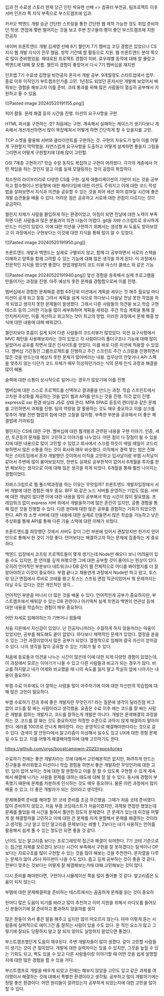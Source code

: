 입과 전 수료생 스토리
현재 당근 인턴 박유현 선배 => 컴퓨터 부전공, 팀프로젝트 이후 서버 인프라 쪽 지식 부족으로 부스트캠프에 입과.

카카오 백엔드 개발 승균
간단한 스프링을 통한 간단한 웹 제작 가능한 정도 취업 준비하던 학생. 면접에 몇번 떨어지는 것을 보고 주변 친구들의 평이 좋던 부스트캠프에 지원
전공자

네이버 프론트엔드 개발 김세영 선배
6기 챌린지 7기 멤버십
코딩 경험은 있었으나 CS 지식 웹 개발 지식이 전무 했음. 방학 기간에 할 활동으로 지원. 웹 프론트엔드 분야 쪽으로 많이 준비했었음. 제대로된 프로젝트 경험이 미비. 로우레벨 동작에 대해 잘 몰랐고 백엔드에 대해 잘 모름. 챌린지 경험이 좋았어서 다시 7기 멤버십을 재지원

인프랩 7기 수료생 김명일 
비전공자 혼자서 개발 공부. 9개월정도 스타트업에서 업무. 종료 이후 이직인가 부트캠프인가를 고민. 1년정도 되었던 혼자서만 개발해 보았어서 배워보는 경험을 해보고자 이를 준비. 코테 통과를 위해 많은 사람들이 열심히 공부해서 지원하고 올 수 있음.

![[Pasted image 20240520191155.png]]

피어 활동. 문제 해결 등의 시간을 진행. 미션의 요구사항을 구현

HTML 파서를 구현하는 것? 처음에는 구현. 계속해서 실패하는 케이스가 생기다보니 계속해서 개선개선하면서 많이 복잡해져서 어떻게 하면 간단하게 할 수 있을지를 고민.

TCP 소켓을 활용해 서버와 클라이언트를 구현하는 것. 구현의 자유도가 높아 이를 어떻게 구현할지 막막했음. 자연스럽게 요구사항을 도출하고 어떻게 설계하면 좋을지 그림을 그리면서 어떻게 구현할지에 대해 많이 고민함.

OSI 7계층 구현하기? 학습 수랑 동작도 복잡하고 구현이 어려웠다. 각각의 계층에서 어떤 책임을 하는 것인지 알고 이를 실제 모델링하는 것이 굉장히 복잡하다.

최소한의 라이브러리로 다양한 CS를 구현. 실제 애플리케이션의 기반이 되는 것을 공부하고 함수형이나 반응형에 대한 패러다임에 대한 미션도 주워지고 이에 대한 코드 작성법을 살펴보면서 지식과 의견을 공유할 수 있는 것을 피어 세션 피어 컴파일 시간에 좋은 개발 습관들을 배울 수 있다. 
어려운 점은 공유하고 서로에 대한 관점이 다르다는 것이 궁금하다.

챌린지 자체가 사람을 몰입하게 하는 환경이었고, 아침이 되면 전날에 대한 노력이 부족하면 다른 사람들과 많은 분들과의 의견 나눔이 어렵다. git을 자바 스크립트로 유사하게 만드는 미션이 있었다. 이에 대한 미션을 구현하기 위해서는 생성형 Ai 도움도 받아보았고 이 과정에서는 구현보다는 이것에 대한 지식을 통해 많이 알 수 있었다.

![[Pasted image 20240520191950.png]]

프론트엔드 개발과 백엔드는 실제로 구별되지 않고, 함께 더 공부하면서 서로의 스택을 이해하고 양쪽을 함께 고려할 수 있는 기능에 대해 많은 생각을 하게 된다.
이 과정에서 전문적인 지식을 했으면 좋겠다. 현업개발자의 코드 리뷰 마스터 클래스 와 같은 기능



![[Pasted image 20240520191940.png]]
앞선 경험을 응축해서 실제 프로그램을 만들어가는 과정을 진행. 아주 예상치 못한 문제를 경험함으로써 이를 진행. 

멤버십에서 경험한 문제해결 경험
4주단위 미션에서 계획을 세우는 것 매주 월요일 마다 미션이 공개 되고 뭉뚱 그려서 계획을 설계 식으로 하다보니 다음날 전날 못한 작업을 하게 되었고 생각치 못한 문제들이 발생했다.
그래서 다른 사람들의 의견을 보고 학습 구현 테스트 등의 그러한 기능을 많이 세부화하며 계획을 세워감. 주간 학습 계획을 통해 잘 안지켜지지만, 이를 개선하고 회고하는 것이 최고의 방법. 
이러한 과정에서 문제 해결 방식에 대한 내용에 대해 배워갔다.

챌린지보다 호흡이 길게 되어 다른 사람들의 코드리뷰가 많았었다. 미션 요구사항에서 MVC 패턴을 사용해보자라는 것이 있었고 각 사람마다의 폴더구조나 기능에 대해 많이 달랐어서 공유를 하면서 많은 인사이트를 얻었다.
이를 바로 다른 미션에 적용할 수 있었다. 멤버십 기간동안 그룹프로젝트를 진행하고 주간 스프린트 주간 스크럼을 진행하면서 많은 것을 만드는데 예상치 못한 문제가 많아버리는 내용. 업무상의 안맞거나 APi 스팩을 맞추지 않는 다던가 코드 자체가 매우 이상하던가라는 식의 문제 인식 과정과 해결을 많이 해봄.

슬랙에 대한 소통이 상시적으로 일어나는 경우가 많았기에 이를 진행

멤버십에 대한 스스로 프로젝트를 선택하고 결과물을 만드는 과정. 학습 스프린트에서 고차원 추상화를 제공하는 것을 없이 웹과 API를 만드는 것을 진행. 이것 없이 진행. express로 ssr 환경 바닐라 JS로 상태 관리. MPA SPA로 등등의 렌더링과 같은 문제를 고민하면서 과제를 진행. 팀의 역량을 잘 활용하는 것도 매우 중요하고 이를 싱크를 맞추어 개발 전반 협업의 힘에 대한 고찰을 많이함.
부족한 부분을 공유해서 더 좋은 해결법에 가까워짐

챌린지는 CS에 대한 구현. 멤버십에 대한 웹개발과 관련된 내용을 구현
이야기. 인증, 세션, 토큰등의 문제를 많이 고민하고 이야기를 나누었다. 어떤 점이 다 장점이 될 수 있을지에 대한 내용으로 많이 고민할 수 있었고 회사에서 스크럼 하듯이 매일 매일이 코드리뷰하면서 많은 소통을 하는 것이 회사와 매우 비슷했다.
이직해서 경력 쌓는 법은 진짜 작은 스타트업에서 혼자 개발했던 것이여서 이직을 고민하고 입사날이랑 부캠 시작날이 같아서 주변에 많이 물어보았지만, 한번도 실제로 공부한적이 없어서 6개월을 투자를 한번 해보자는 생각으로 이에 대해 많은 생각을 하게 되었다. 6개월을 통해 훨씬 나아지는 경험이었다.

자바스크립트로 웹 풀스택과정을 하는 이유는 무엇일까?
프론트엔드 개발자입장에서 서버 개발에 대한 경험은 매우 중요. BFF 와 같은 노드 서버를 운영하는 기업도 많음. 서버에 대한 개념이 많다면 이에 대한 내용을 많이 공부해서 학습 시간이 많이 필요했음. 프레임워크 없이 express 서버 위에서 개발을하기에 많은 혼란이 있지만, 공통 경험을 통해 많은 것을 진행할 수 있다.
다른 분야에 대한 많은 공부를 경험하는 기회가 되었으면한다.
API 와 소켓 서버에 대한 내용에 대한 실제로 만들면서 많은 학습을 가능하고
낮은 추상화를 통해 API를 통해 다른 기술 스택에 대한 이해가 쉬웠다.

프론트엔드를 희망했던 것에서 서버도 같이 그런 부분에 있어서 괜찮았지만
한가지 언어만으로 통해서 한 것이 가장 좋다.
​​언어보다는 해결하고자 하는 문제에 집중하는 게 중요하다.

백엔드 입장에서 코프링 프로젝트들이 몇개 생기는데 Node만 해오다 보니 어려움이 있을 수도 있지만, 한 언어를 깊게 파봤으면 그에 대한 공부할 것이 줄어드는 현상이 있다. 오히려 언어적인 부분보다 네트워크나 DB 같이 웹 전체적으로 어디를 봐야할지를 더 잘 알아야하고 이것이 중요하다.
부캠 끝나고 채용연계 과정에서 Node만 파고 왔고, 토스랑 당근 면접에서 루비로 코테를 봤고 토스는 스프링 면접 직군이었어서 뭐 문제까지는 아닐 수도 있다는 것은 개인적인 생각...

언어적인 부분을 떠나서 더 많은 것을 배울 수 있다. 언어적인게 공부가 중요하지만, 부스트캠프에서 배워갈 수 있는 DB 관련이나 아키텍쳐 설계 프엔과 백엔의 연관성 등에 대한 내용을 학습하는 경험이 매우 중요하다.

어떤 자세로 임해야하는가 기쁘거나 힘들때

처음 지원에서 자신감이 있었다. 난 전공자니까라는 수월하게 하지 않을까라는 마음이 있었지만, 공부를 해도해도 끝이 없었다. 하다보니 채력적인 문제가 있었다.
열정을 쏟을 수 있는 그런 과정이었어서 많은 공부가 되었다.
열정적으로 임해야 결국 자신이 얻어갈 수 있다. 나의 생각을 많이 공유할 수 있는 기회가 될 수 있다.

처음에 동료들과 의견을 나누는 시간이 많은데 이에 대한 되게 다양한 경험이 있었는데, 이 과정에서 모르는 이야기가 나올 수 있고 다른 사람들과 비교가 되는 경우가 많다. 비교를 하지말고 내가 어제와 비교했을 때 나의 속도를 잃지 말고 착실히 앞에 나아가는 내용이 중요하다.

부캠 수료 이후에도 더 잘하는 사람을 많이 마주하기에 이에 대한 자신만의 학습법에 대해 많은 고민이 필요하다.

부캠 수료하기 전과 후에 좋은 개발자란 무엇인가? 라는 질문에 생각이 달라진점
버그 없이 코드를 잘 짜는 사람이라고 생각했음.
요즘은 수료 이후 에는 코드를 잘 짜는 사람은 개발을 잘하는 개발자고, 코드를 잘하는게 개발은 아니다. 개발은 문제해결의 과정을 하는 것. 코드를 잘 짜는 것도 중요하지만 적정한 수준으로 과하지 않게 해결하지 말아야한다. 에러를 100프로 안나게 해야한다. 라는 운영적으로 해결해야한다라는 것으로 갈 수 있다.
검색이 잘 안된다에서 알고리즘이 이상해서 일수도 있고 UX에 대한 경험 문제일 수도 있고. 이를 어떻게 해결해야할지에 대해 고민하기도 한다.

https://github.com/orgs/boostcampwm-2022/repositories

수료하기 전에는 좋은 개발자라는 것에 대해서 고민해본적은 없지만, 화려하게 만드는 친구들을 부러워했고 미션이나 학습 경험을 하면서 좋은 개발자란 무엇인가에 대한 고민. 답이 없어 보이는 것에 대한 잘 분할하고 이를 잘 할 수 있도록 구현할 수 있게 계속해서 해결해 나가는 사람들 문제를 대하는 태도에 대해 잘 알 수 있다.
동시에 경험이 부족했기 때문에 문제를 차분하게 인식하는 것도 매우 중요하다.
물론 이런 과정에서 많이 배울 수 있고, 더 좋은 개발자가 되는 것이라고 생각한다.


문제해결력 준비를 해야할 것!
코테 준비를 조금 하긴했음. 그때가 처음 코테 준비였다. 많이 준비하지 않았고, 처음 부캠 코딩테스트가 처음이였지만, 과제랑 면접만 했었는데 문제를 풀었을 때 시간을 들여서 풀만한 정도의 문제였다.
큰 문제가 있는데 이것을 어떻게 잘 해결할까를 고민하고 이에 대한 큰 문제를 자게 분할해서 문제를 해결하는 것이라고 생각됨
그냥 알고 있던 알고리즘 문제보다는 레벨 1, 2보다는 내가 사용하는 언어를 활용해서 쉽게 풀 수 있는 정도만 되면 좋을 것 같다.

난이도 있는 알고리즘 보다는 프로그래밍적 접근과 해결이 되야한다.
7기 코테 기준으로는 접근법 자체를 모르겠다 보다는 시간이 부족해서 구현을 잘 못하겠다는 탐색이나 DP 보다는 자료구조를 많이 구현할 수 있는 것을 많이 해보는 것을 추천한다. 문자열을 다루는 문제가 많아 JS나 파이썬이 나을 수도 있다.
좁고 깊게 공부하는 것이 좋을 것 같다.
전부다 맞추는 것보다는 어떻게 잘 해결해보는가에 대해 고민해보는 것이 많다.

다시 준비를 해야한다면, 구현이나 시뮬레이션 쪽을 많이 풀어볼 것 같다.
알고리즘은 도움이 되지 않는다. 

부탬에 대한 문제해결력을 준비하는 테스트에서는 꼼꼼하게 문제를 읽는 것이 중요하


한마디
많은 도움이 되기를 바라고 많이 추천하고 이미 지원을 위해서 라디오를 들어오신 분들이기에 잘 준비하고 통과하지 않을까를 생각

많은 분들이 와서 좋은 말을 해주고 싶지만 많이 떠오르지 않는다. 아마 이렇게 듣는 사람중에 실력적으로 에이그건 좀 잘하는 사람이 있을 수도 있다.
운 적인 요소가 많고 그렇기에 잘되도 당황하지 말고 잘 되지 않아도 실망하지 말았으면 좋겠다.

부스트캠프했던게 도움이 매우된다. 주변 개발자들이 많이 생겼다. 같이 고민할 사람들이 생기는 것이 큰 힘이었다. 개발에 대한 실력차이는 있을 수 있지만, 그것을 높힐 수 있는 기회도 되고, 벽도 있을 수 있고 다른 사람들이랑 이야기할 때 어떤 것을 쉽게 설명할지에 대한 많은 경험을 할 수 있을 거다.

부스트캠프로 개발을 배우게 되었고 전에는 해보지 않았을 고민도 있고 같은 과제를 여러명이서 해결하는 것에 대해서 특별한 환경이라고 생각됨. 공부하고 많이 개발하기에는 정말 좋은 환경이다. 어떤 원리들이 깔려있는지 공부하게 되었는지에 대한 고민을 많이할 수 있다.








